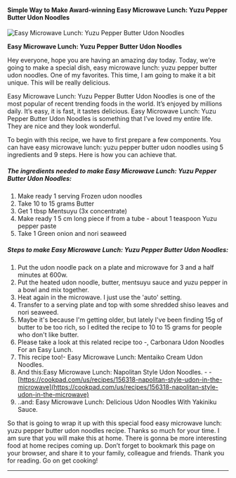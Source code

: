            

#### Simple Way to Make Award-winning Easy Microwave Lunch: Yuzu Pepper Butter Udon Noodles

![Easy Microwave Lunch: Yuzu Pepper Butter Udon Noodles](https://img-global.cpcdn.com/recipes/6681598205362176/751x532cq70/easy-microwave-lunch-yuzu-pepper-butter-udon-noodles-recipe-main-photo.jpg)

**Easy Microwave Lunch: Yuzu Pepper Butter Udon Noodles**

Hey everyone, hope you are having an amazing day today. Today, we’re going to make a special dish, easy microwave lunch: yuzu pepper butter udon noodles. One of my favorites. This time, I am going to make it a bit unique. This will be really delicious.

Easy Microwave Lunch: Yuzu Pepper Butter Udon Noodles is one of the most popular of recent trending foods in the world. It’s enjoyed by millions daily. It’s easy, it is fast, it tastes delicious. Easy Microwave Lunch: Yuzu Pepper Butter Udon Noodles is something that I’ve loved my entire life. They are nice and they look wonderful.

To begin with this recipe, we have to first prepare a few components. You can have easy microwave lunch: yuzu pepper butter udon noodles using 5 ingredients and 9 steps. Here is how you can achieve that.

##### The ingredients needed to make Easy Microwave Lunch: Yuzu Pepper Butter Udon Noodles:

1.  Make ready 1 serving Frozen udon noodles
2.  Take 10 to 15 grams Butter
3.  Get 1 tbsp Mentsuyu (3x concentrate)
4.  Make ready 1 5 cm long piece if from a tube - about 1 teaspoon Yuzu pepper paste
5.  Take 1 Green onion and nori seaweed

##### Steps to make Easy Microwave Lunch: Yuzu Pepper Butter Udon Noodles:

1.  Put the udon noodle pack on a plate and microwave for 3 and a half minutes at 600w.
2.  Put the heated udon noodle, butter, mentsuyu sauce and yuzu pepper in a bowl and mix together.
3.  Heat again in the microwave. I just use the 'auto' setting.
4.  Transfer to a serving plate and top with some shredded shiso leaves and nori seaweed.
5.  Maybe it's because I'm getting older, but lately I've been finding 15g of butter to be too rich, so I edited the recipe to 10 to 15 grams for people who don't like butter.
6.  Please take a look at this related recipe too -, Carbonara Udon Noodles For an Easy Lunch.
7.  This recipe too!- Easy Microwave Lunch: Mentaiko Cream Udon Noodles.
8.  And this:Easy Microwave Lunch: Napolitan Style Udon Noodles. - - [https://cookpad.com/us/recipes/156318-napolitan-style-udon-in-the-microwave](https://cookpad.com/us/recipes/156318-napolitan-style-udon-in-the-microwave)
9.  ..and: Easy Microwave Lunch: Delicious Udon Noodles With Yakiniku Sauce.

So that is going to wrap it up with this special food easy microwave lunch: yuzu pepper butter udon noodles recipe. Thanks so much for your time. I am sure that you will make this at home. There is gonna be more interesting food at home recipes coming up. Don’t forget to bookmark this page on your browser, and share it to your family, colleague and friends. Thank you for reading. Go on get cooking!

* * *